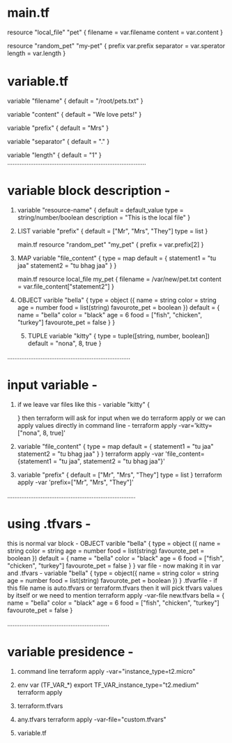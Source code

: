 # main.tf
resource "local_file" "pet" {
  filename = var.filename
  content  = var.content
}

resource "random_pet" "my-pet" {
  prefix    var.prefix
  separator = var.sperator
  length    = var.length
}

# variable.tf
variable "filename" {
  default = "/root/pets.txt"
}

variable "content" {
  default = "We love pets!"
}

variable "prefix" {
  default = "Mrs"
}

variable "separator" {
  default = "."
}

variable "length" {
  default = "1"
}
...............................................................................
# variable block description - 
1. 
    variable "resource-name" {
    default = default_value
    type = string/number/boolean
    description = "This is the local file"
    }

2. LIST 
    variable "prefix" {
    default = ["Mr", "Mrs", "They"]
    type = list
    }

    main.tf
    resource "random_pet" "my_pet" {
        prefix = var.prefix[2]
    }

3. MAP 
   variable "file_content" {
    type = map
    default = {
        statement1 = "tu jaa"
        statement2 = "tu bhag jaa"
    }
   }

   main.tf
   resource local_file my_pet {
    filename = /var/new/pet.txt
    content = var.file_content["statement2"]
   }

4. OBJECT 
   varible "bella" {
    type = object ({
        name = string
        color = string
        age = number
        food = list(string)
        favourote_pet = boolean
    })
    default = {
        name = "bella"
        color = "black"
        age = 6
        food = ["fish", "chicken", "turkey"]
        favourote_pet = false
    }
   }

   5. TUPLE 
      variable "kitty" {
        type = tuple([string, number, boolean])
        default = "nona", 8, true
      }

......................................................................
# input variable - 
1. if we leave var files like this - 
   variable "kitty" {

      }
   then terraform will ask for input when we do terraform apply or we can apply values directly in command line - 
   terraform apply -var='kitty=["nona", 8, true]'

2.  variable "file_content" {
    type = map
    default = {
        statement1 = "tu jaa"
        statement2 = "tu bhag jaa"
    }
    }
    terraform apply -var 'file_content={statement1 = "tu jaa", statement2 = "tu bhag jaa"}'

3.  variable "prefix" {
    default = ["Mr", "Mrs", "They"]
    type = list
    }
    terraform apply -var 'prefix=["Mr", "Mrs", "They"]'

.........................................................................

# using .tfvars - 
  this is normal var block - 
  OBJECT 
   varible "bella" {
    type = object ({
        name = string
        color = string
        age = number
        food = list(string)
        favourote_pet = boolean
    })
    default = {
        name = "bella"
        color = "black"
        age = 6
        food = ["fish", "chicken", "turkey"]
        favourote_pet = false
    }
    }
    var file - 
    now making it in var and .tfvars - 
    variable "bella" {
    type = object({
    name          = string
    color         = string
    age           = number
    food          = list(string)
    favourote_pet = boolean
    })
    }
    .tfvarfile - if this file name is auto.tfvars or terraform.tfvars then it will pick tfvars values by itself or we need to mention 
    terraform apply -var-file new.tfvars
    bella = {
    name = "bella"
    color = "black"
    age = 6
    food = ["fish", "chicken", "turkey"]
    favourote_pet = false
    }

..........................................................
# variable presidence - 
1. command line
   terraform apply -var="instance_type=t2.micro"

2. env var (TF_VAR_*)
   export TF_VAR_instance_type="t2.medium"
   terraform apply

2. terraform.tfvars

3. any.tfvars
   terraform apply -var-file="custom.tfvars"

3. variable.tf 